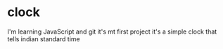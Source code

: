 # clock
I'm learning JavaScript and git it's mt first project it's a simple clock that tells indian standard time
